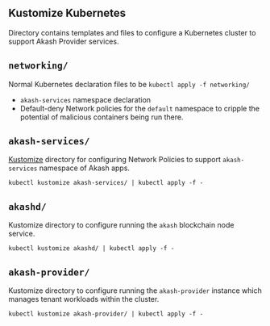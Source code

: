 Kustomize Kubernetes
--------------------

Directory contains templates and files to configure a Kubernetes cluster to support Akash Provider services.

## `networking/`

Normal Kubernetes declaration files to be `kubectl apply -f networking/`

* `akash-services` namespace declaration
* Default-deny Network policies for the `default` namespace to cripple the potential of malicious containers being run there.

## `akash-services/`

[Kustomize](https://kubernetes.io/docs/tasks/manage-kubernetes-objects/kustomization/) directory for configuring Network Policies to support `akash-services` namespace of Akash apps.

`kubectl kustomize akash-services/ | kubectl apply -f -`

## `akashd/` 

Kustomize directory to configure running the `akash` blockchain node service.

`kubectl kustomize akashd/ | kubectl apply -f -`

## `akash-provider/`

Kustomize directory to configure running the `akash-provider` instance which manages tenant workloads within the cluster.

`kubectl kustomize akash-provider/ | kubectl apply -f -`
